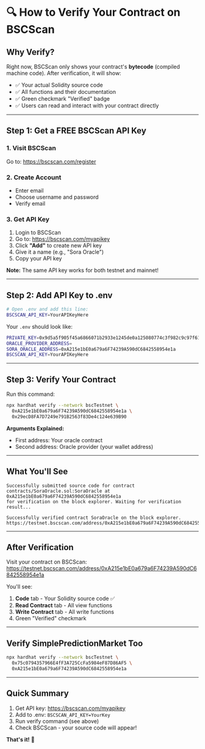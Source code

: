 # 🔍 How to Verify Your Contract on BSCScan

## Why Verify?

Right now, BSCScan only shows your contract's **bytecode** (compiled machine code). After verification, it will show:
- ✅ Your actual Solidity source code
- ✅ All functions and their documentation
- ✅ Green checkmark "Verified" badge
- ✅ Users can read and interact with your contract directly

---

## Step 1: Get a FREE BSCScan API Key

### 1. Visit BSCScan
Go to: https://bscscan.com/register

### 2. Create Account
- Enter email
- Choose username and password
- Verify email

### 3. Get API Key
1. Login to BSCScan
2. Go to: https://bscscan.com/myapikey
3. Click **"Add"** to create new API key
4. Give it a name (e.g., "Sora Oracle")
5. Copy your API key

**Note:** The same API key works for both testnet and mainnet!

---

## Step 2: Add API Key to .env

```bash
# Open .env and add this line:
BSCSCAN_API_KEY=YourAPIKeyHere
```

Your `.env` should look like:
```bash
PRIVATE_KEY=0x9d5a5f905f45a6866071b2933e1245de0a125080774c3f982c9c97f61aebde66
ORACLE_PROVIDER_ADDRESS=
SORA_ORACLE_ADDRESS=0xA215e1bE0a679a6F74239A590dC6842558954e1a
BSCSCAN_API_KEY=YourAPIKeyHere
```

---

## Step 3: Verify Your Contract

Run this command:

```bash
npx hardhat verify --network bscTestnet \
  0xA215e1bE0a679a6F74239A590dC6842558954e1a \
  0x29ecD8FA7D7249e791B2563f83De4c124e639B90
```

**Arguments Explained:**
- First address: Your oracle contract
- Second address: Oracle provider (your wallet address)

---

## What You'll See

```
Successfully submitted source code for contract
contracts/SoraOracle.sol:SoraOracle at 0xA215e1bE0a679a6F74239A590dC6842558954e1a
for verification on the block explorer. Waiting for verification result...

Successfully verified contract SoraOracle on the block explorer.
https://testnet.bscscan.com/address/0xA215e1bE0a679a6F74239A590dC6842558954e1a#code
```

---

## After Verification

Visit your contract on BSCScan:
https://testnet.bscscan.com/address/0xA215e1bE0a679a6F74239A590dC6842558954e1a

You'll see:
1. **Code** tab - Your Solidity source code ✅
2. **Read Contract** tab - All view functions
3. **Write Contract** tab - All write functions
4. Green "Verified" checkmark

---

## Verify SimplePredictionMarket Too

```bash
npx hardhat verify --network bscTestnet \
  0x75c0794357966E4fF3A725CcFa5984eF87D86AF5 \
  0xA215e1bE0a679a6F74239A590dC6842558954e1a
```

---

## Quick Summary

1. Get API key: https://bscscan.com/myapikey
2. Add to .env: `BSCSCAN_API_KEY=YourKey`
3. Run verify command (see above)
4. Check BSCScan - your source code will appear!

**That's it!** 🎉
